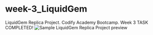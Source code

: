 # week-3_LiquidGem
LiquidGem Replica Project. Codify Academy Bootcamp. Week 3 
TASK COMPLETED!
![Sample LiquidGem Replica Project preview](https://arianzargaran.github.io/week-3_LiquidGem/css/stylings/preview.png) 
